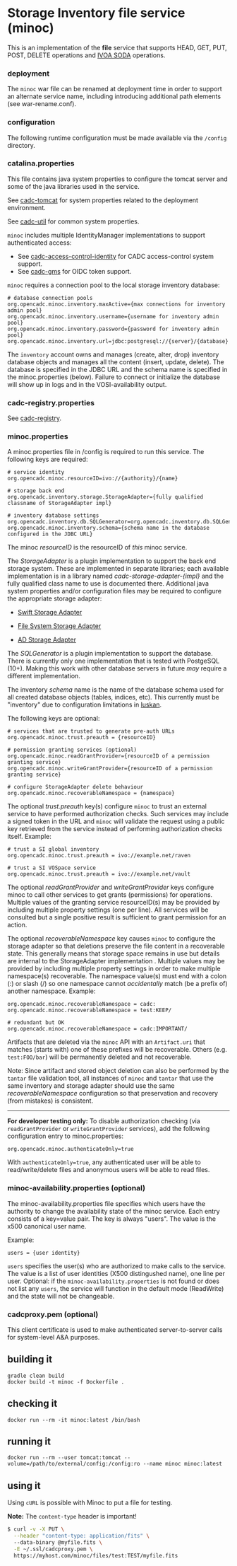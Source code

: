 # Storage Inventory file service (minoc)

This is an implementation of the **file** service that supports HEAD, GET, PUT, POST, DELETE operations
and <a href="https://www.ivoa.net/documents/SODA/">IVOA SODA</a> operations.

### deployment
The `minoc` war file can be renamed at deployment time in order to support an alternate service name, including introducing 
additional path elements (see war-rename.conf).

### configuration

The following runtime configuration must be made available via the `/config` directory.

### catalina.properties
This file contains java system properties to configure the tomcat server and some of the java libraries used in the service.

See <a href="https://github.com/opencadc/docker-base/tree/master/cadc-tomcat">cadc-tomcat</a>
for system properties related to the deployment environment.

See <a href="https://github.com/opencadc/core/tree/master/cadc-util">cadc-util</a>
for common system properties.

`minoc` includes multiple IdentityManager implementations to support authenticated access:
- See <a href="https://github.com/opencadc/ac/tree/master/cadc-access-control-identity">cadc-access-control-identity</a> for CADC access-control system support.
- See <a href="https://github.com/opencadc/ac/tree/master/cadc-gms">cadc-gms</a> for OIDC token support.

`minoc` requires a connection pool to the local storage inventory database:
```
# database connection pools
org.opencadc.minoc.inventory.maxActive={max connections for inventory admin pool}
org.opencadc.minoc.inventory.username={username for inventory admin pool}
org.opencadc.minoc.inventory.password={password for inventory admin pool}
org.opencadc.minoc.inventory.url=jdbc:postgresql://{server}/{database}
```
The `inventory` account owns and manages (create, alter, drop) inventory database objects and manages
all the content (insert, update, delete). The database is specified in the JDBC URL and the schema name is specified 
in the minoc.properties (below). Failure to connect or initialize the database will show up in logs and in the 
VOSI-availability output.

### cadc-registry.properties

See <a href="https://github.com/opencadc/reg/tree/master/cadc-registry">cadc-registry</a>.

### minoc.properties
A minoc.properties file in /config is required to run this service.  The following keys are required:
```
# service identity
org.opencadc.minoc.resourceID=ivo://{authority}/{name}

# storage back end
org.opencadc.inventory.storage.StorageAdapter={fully qualified classname of StorageAdapter impl}

# inventory database settings
org.opencadc.inventory.db.SQLGenerator=org.opencadc.inventory.db.SQLGenerator
org.opencadc.minoc.inventory.schema={schema name in the database configured in the JDBC URL}
```
The minoc _resourceID_ is the resourceID of _this_ minoc service.

The _StorageAdapter_ is a plugin implementation to support the back end storage system. These are implemented in separate libraries;
each available implementation is in a library named _cadc-storage-adapter-{*impl*}_ and the fully qualified class name to use is 
documented there. Additional java system properties and/or configuration files may be required to configure the appropriate storage adapter:
- [Swift Storage Adapter](https://github.com/opencadc/storage-inventory/tree/master/cadc-storage-adapter-swift)

- [File System Storage Adapter](https://github.com/opencadc/storage-inventory/tree/master/cadc-storage-adapter-fs)

- [AD Storage Adapter](https://github.com/opencadc/storage-inventory/tree/master/cadc-storage-adapter-ad)


The _SQLGenerator_ is a plugin implementation to support the database. There is currently only one implementation that is tested 
with PostgeSQL (10+). Making this work  with other database servers in future _may_ require a different implementation.

The inventory _schema_ name is the name of the database schema used for all created database objects (tables, indices, etc). This
currently must be "inventory" due to configuration limitations in <a href="../luskan">luskan</a>.

The following keys are optional:
```
# services that are trusted to generate pre-auth URLs
org.opencadc.minoc.trust.preauth = {resourceID}

# permission granting services (optional)
org.opencadc.minoc.readGrantProvider={resourceID of a permission granting service}
org.opencadc.minoc.writeGrantProvider={resourceID of a permission granting service}

# configure StorageAdapter delete behaviour
org.opencadc.minoc.recoverableNamespace = {namespace}
```
The optional _trust.preauth_ key(s) configure `minoc` to trust an external service to have performed
authorization checks. Such services may include a signed token in the URL and `minoc` will validate 
the request using a public key retrieved from the service instead of performing authorization checks
itself. Example:
```
# trust a SI global inventory
org.opencadc.minoc.trust.preauth = ivo://example.net/raven

# trust a SI VOSpace service
org.opencadc.minoc.trust.preauth = ivo://example.net/vault
```

The optional _readGrantProvider_ and _writeGrantProvider_ keys configure minoc to call other services to get grants (permissions) for 
operations. Multiple values of the granting service resourceID(s) may be provided by including multiple property 
settings (one per line). All services will be consulted but a single positive result is sufficient to grant permission for an 
action.

The optional _recoverableNamespace_ key causes `minoc` to configure the storage adapter so that deletions
preserve the file content in a recoverable state. This generally means that storage space remains in use
but details are internal to the StorageAdapter implementation . Multiple values may be provided by 
including multiple property settings in order to make multiple namespace(s) recoverable. The namespace
value(s) must end with a colon (:) or slash (/) so one namespace cannot _accidentally_ match (be a prefix of) 
another namespace.
Example:
```
org.opencadc.minoc.recoverableNamespace = cadc:
org.opencadc.minoc.recoverableNamespace = test:KEEP/

# redundant but OK
org.opencadc.minoc.recoverableNamespace = cadc:IMPORTANT/
```
Artifacts that are deleted via the `minoc` API with an `Artifact.uri` that matches (starts with) one of these 
prefixes will be recoverable. Others (e.g. `test:FOO/bar`) will be permanently deleted and not recoverable.

Note: Since artifact and stored object deletion can also be performed by the `tantar` file validation tool,
all instances of `minoc` and `tantar` that use the same inventory and storage adapter should use the same
 _recoverableNamespace_ configuration so that preservation and recovery (from mistakes) is consistent.

---
**For developer testing only:** To disable authorization checking (via `readGrantProvider` or `writeGrantProvider`
services), add the following configuration entry to minoc.properties:
```
org.opencadc.minoc.authenticateOnly=true
```
With `authenticateOnly=true`, any authenticated user will be able to read/write/delete files and anonymous users
will be able to read files.

### minoc-availability.properties (optional)
The minoc-availability.properties file specifies which users have the authority to change the availability state of the minoc service. Each entry consists of a key=value pair. The key is always "users". The value is the x500 canonical user name.

Example:
```
users = {user identity}
```
`users` specifies the user(s) who are authorized to make calls to the service. The value is a list of user identities (X500 distingushed name), one line per user. Optional: if the `minoc-availability.properties` is not found or does not list any `users`, the service will function in the default mode (ReadWrite) and the state will not be changeable.

### cadcproxy.pem (optional)
This client certificate is used to make authenticated server-to-server calls for system-level A&A purposes.

## building it
```
gradle clean build
docker build -t minoc -f Dockerfile .
```

## checking it
```
docker run --rm -it minoc:latest /bin/bash
```

## running it
```
docker run --rm --user tomcat:tomcat --volume=/path/to/external/config:/config:ro --name minoc minoc:latest
```

## using it

Using `cURL` is possible with Minoc to put a file for testing.

**Note:** The `content-type` header is important!
```bash
$ curl -v -X PUT \
  --header "content-type: application/fits" \ 
  --data-binary @myfile.fits \
  -E ~/.ssl/cadcproxy.pem \ 
  https://myhost.com/minoc/files/test:TEST/myfile.fits
```
